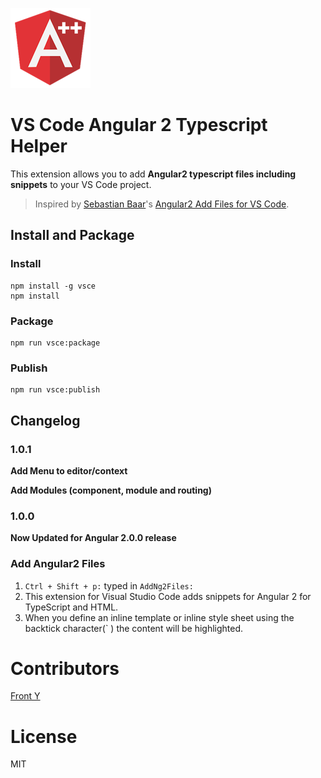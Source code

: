 ![](images/icon.png)

# VS Code Angular 2 Typescript Helper

This extension allows you to add **Angular2 typescript files including snippets** to your VS Code project.

> Inspired by [Sebastian Baar](https://github.com/sebastianbaar)'s [Angular2 Add Files for VS Code](https://github.com/sebastianbaar/vscode-add-angular2-files).

## Install and Package


### Install

```
npm install -g vsce
npm install
```

### Package

```
npm run vsce:package
```

### Publish

```
npm run vsce:publish
```

## Changelog

### 1.0.1

**Add Menu to editor/context** 

**Add Modules (component, module and routing)** 

### 1.0.0
**Now Updated for Angular 2.0.0 release** 


### Add Angular2 Files

1. `Ctrl + Shift + p:` typed in `AddNg2Files:`
2. This extension for Visual Studio Code adds snippets for Angular 2 for TypeScript and HTML.
3. When you define an inline template or inline style sheet using the backtick character(` ) the content will be highlighted.

# Contributors

[Front Y](https://github.com/winpzs)

# License

MIT

